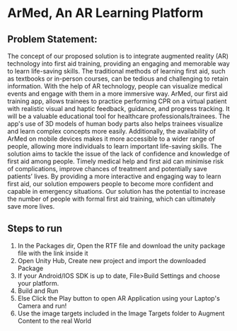 # ArMed, An AR Learning Platform




## Problem Statement:

The concept of our proposed solution is to integrate augmented reality (AR) technology into first aid training, providing an engaging and memorable way to learn life-saving skills. The traditional methods of learning first aid, such as textbooks or in-person courses, can be tedious and challenging to retain information. With the help of AR technology, people can visualize medical events and engage with them in a more immersive way.
ArMed, our first aid training app, allows trainees to practice performing CPR on a virtual patient with realistic visual and haptic feedback, guidance, and progress tracking. It will be a valuable educational tool for healthcare professionals/trainees. The app's use of 3D models of human body parts also helps trainees visualize and learn complex concepts more easily. Additionally, the availability of ArMed on mobile devices makes it more accessible to a wider range of people, allowing more individuals to learn important life-saving skills.
The solution aims to tackle the issue of the lack of confidence and knowledge of first aid among people. Timely medical help and first aid can minimise risk of complications, improve chances of treatment and potentially save patients’ lives. By providing a more interactive and engaging way to learn first aid, our solution empowers people to become more confident and capable in emergency situations. Our solution has the potential to increase the number of people with formal first aid training, which can ultimately save more lives.




## Steps to run

1. In the Packages dir, Open the RTF file and download the unity package file with the link inside it 
2. Open Unity Hub, Create new project and import the downloaded Package
3. If your Android/IOS SDK is up to date, File>Build Settings and choose your platform.
4. Build and Run 
5. Else Click the Play button to open AR Application using your Laptop's Camera and run!
6. Use the image targets included in the Image Targets folder to Augment Content to the real World
